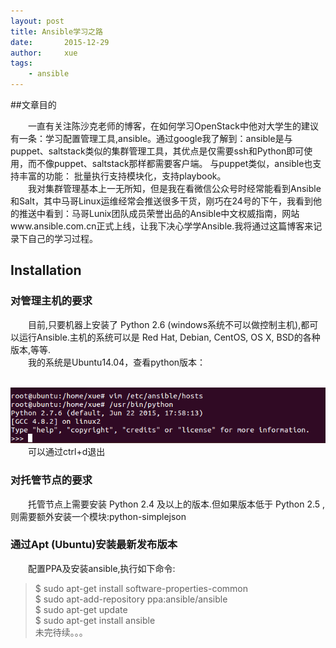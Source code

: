 ```yaml
---
layout: post
title: Ansible学习之路
date:       2015-12-29
author:     xue
tags:
    - ansible
---
```

##文章目的

&emsp;&emsp;一直有关注陈沙克老师的博客，在如何学习OpenStack中他对大学生的建议有一条：学习配置管理工具,ansible。通过google我了解到：ansible是与puppet、saltstack类似的集群管理工具，其优点是仅需要ssh和Python即可使用，而不像puppet、saltstack那样都需要客户端。 与puppet类似，ansible也支持丰富的功能： 批量执行支持模块化，支持playbook。  
&emsp;&emsp;我对集群管理基本上一无所知，但是我在看微信公众号时经常能看到Ansible和Salt，其中马哥Linux运维经常会推送很多干货，刚巧在24号的下午，我看到他的推送中看到：马哥Lunix团队成员荣誉出品的Ansible中文权威指南，网站www.ansible.com.cn正式上线，让我下决心学学Ansible.我将通过这篇博客来记录下自己的学习过程。


## Installation
### 对管理主机的要求
&emsp;&emsp;目前,只要机器上安装了 Python 2.6 (windows系统不可以做控制主机),都可以运行Ansible.主机的系统可以是 Red Hat, Debian, CentOS, OS X, BSD的各种版本,等等.  
&emsp;&emsp;我的系统是Ubuntu14.04，查看python版本：

&emsp;&emsp;![show_python_version](/img/2015/12/29/show_python_version.png "show_python_version")<br>
&emsp;&emsp;可以通过ctrl+d退出

### 对托管节点的要求
&emsp;&emsp;托管节点上需要安装 Python 2.4 及以上的版本.但如果版本低于 Python 2.5 ,则需要额外安装一个模块:python-simplejson

### 通过Apt (Ubuntu)安装最新发布版本
&emsp;&emsp;配置PPA及安装ansible,执行如下命令:  
>$ sudo apt-get install software-properties-common  
$ sudo apt-add-repository ppa:ansible/ansible  
$ sudo apt-get update  
$ sudo apt-get install ansible  
未完待续。。。
